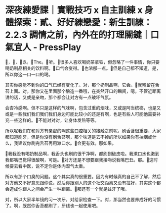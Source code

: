 # 深夜練愛課｜實戰技巧 x 自主訓練 x 身體探索：貳、好好練戀愛：新生訓練：2.2.3 調情之前，內外在的打理關鍵｜口氣宜人 - PressPlay

🎼，🎼，🎼き。🎼The。🎼听。🎼很多人喜欢喝奶茶拿铁，但忽略了一件事情，你只要喝奶制品相关的饮料啊。🎼口气会变得。🎼也浓郁一点。🎼但是自己都不知道，是，所以你这一口一口的喝。

其实你感觉不到你的口气已经有变化了。对，那个奶制品啊，它会。🎼就残留在舌苔上面。对，那你又在里面那个酿造一番哦，在突然开口的瞬间，嗯，不管近距离讲的话，又或是亲吻，那个都会让对方有一点破坏气氛。

会杏冷感啊。但不只是这样的气味啊，包含过重的烟味，又或是阿当槟榔，也是又或是一些我们我们我们我们身边可能比较小的还是有啊，也是有些人可能他需要补充一些这样的。🎼不能对对对，让身体发热等等。

所以呢我们在和对方有亲密的啊这些口腔相关的接触之前呢，刷舌苔很重要，大家都知道刷牙，但是你没有刷舌苔啊，那个味道是去不掉的所以如果你有抽烟或什么，我建议你刷完舌苔再用漱口水。🎼会更有效。那如果。

🎼我我没有喝奶制品啊，我舌头也刷的很干净啊，都刷到破皮啦。我漱口水也漱到我都嘴巴觉得很酸啊，可是。🎼对方还是不想要跟我接吻说我嘴巴丑。那。🎼这时候要去看中医，说不定你是体内湿气太重。

所以有那个口臭的问题。这个其实真的很重要。因为有时候真的自己不了解，然后对方他又不好意思跟你说，然后你跟别人的这个社交距离又没有拉好，其实这个都会造成你跟人之间会产生一种距离。🎼那还有一个就是蛀牙了哦。

对，所以大家半年镜的习一次牙，对给家检查一下。对，那当然也要养成好的习惯了。啊，既然你舌苔都刷了，牙线也一起使用吧。

